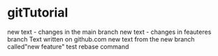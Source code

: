 # gitTutorial
new text - changes in the main branch
new text - changes in feauteres branch
Text written on github.com
new text from the new branch called"new feature"
test rebase command
